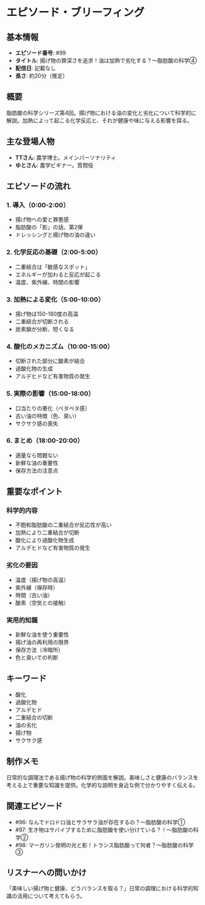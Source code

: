 # エピソード・ブリーフィング

## 基本情報
- **エピソード番号**: #99
- **タイトル**: 揚げ物の罪深さを追求！油は加熱で劣化する？〜脂肪酸の科学④
- **配信日**: 記載なし
- **長さ**: 約20分（推定）

## 概要
脂肪酸の科学シリーズ第4回。揚げ物における油の変化と劣化について科学的に解説。加熱によって起こる化学反応と、それが健康や味に与える影響を探る。

## 主な登場人物
- **TTさん**: 農学博士。メインパーソナリティ
- **ゆとさん**: 農学ビギナー。質問役

## エピソードの流れ

### 1. 導入（0:00-2:00）
- 揚げ物への愛と罪悪感
- 脂肪酸の「影」の話、第2弾
- ドレッシングと揚げ物の油の違い

### 2. 化学反応の基礎（2:00-5:00）
- 二重結合は「敏感なスポット」
- エネルギーが加わると反応が起こる
- 温度、紫外線、時間の影響

### 3. 加熱による変化（5:00-10:00）
- 揚げ物は150-180度の高温
- 二重結合が切断される
- 炭素鎖が分断、短くなる

### 4. 酸化のメカニズム（10:00-15:00）
- 切断された部分に酸素が結合
- 過酸化物の生成
- アルデヒドなど有害物質の発生

### 5. 実際の影響（15:00-18:00）
- 口当たりの悪化（ベタベタ感）
- 古い油の特徴（色、臭い）
- サクサク感の喪失

### 6. まとめ（18:00-20:00）
- 適量なら問題ない
- 新鮮な油の重要性
- 保存方法の注意点

## 重要なポイント

### 科学的内容
- 不飽和脂肪酸の二重結合が反応性が高い
- 加熱により二重結合が切断
- 酸化により過酸化物生成
- アルデヒドなど有害物質の発生

### 劣化の要因
- 温度（揚げ物の高温）
- 紫外線（保存時）
- 時間（古い油）
- 酸素（空気との接触）

### 実用的知識
- 新鮮な油を使う重要性
- 揚げ油の再利用の限界
- 保存方法（冷暗所）
- 色と臭いでの判断

## キーワード
- 酸化
- 過酸化物
- アルデヒド
- 二重結合の切断
- 油の劣化
- 揚げ物
- サクサク感

## 制作メモ
日常的な調理法である揚げ物の科学的側面を解説。美味しさと健康のバランスを考える上で重要な知識を提供。化学的な説明を身近な例で分かりやすく伝える。

## 関連エピソード
- #96: なんでドロドロ油とサラサラ油が存在するの？〜脂肪酸の科学①
- #97: 生き物はサバイブするために脂肪酸を使い分けている？！〜脂肪酸の科学②
- #98: マーガリン発明の光と影！トランス脂肪酸って何者？〜脂肪酸の科学③

## リスナーへの問いかけ
「美味しい揚げ物と健康、どうバランスを取る？」日常の調理における科学的知識の活用について考えてもらう。